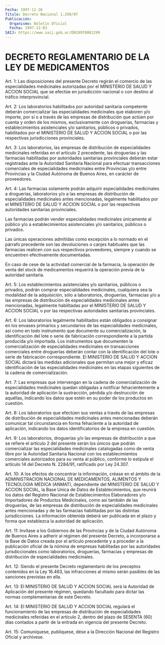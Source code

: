 ```yaml
---
Fecha: 1997-11-26
Título: Decreto Nacional 1.299/97
Publicación:
  Organismo: Boletín Oficial
  Fecha: 1997-12-03
SAIJ: https://www.saij.gob.ar/DN19970001299
---
```

# DECRETO REGLAMENTARIO DE LA LEY DE MEDICAMENTOS

<a id="1"></a>
Art. 1: Las disposiciones del  presente  Decreto  regirán  el comercio de  las  especialidades  medicinales  autorizadas  por  el MINISTERIO  DE SALUD Y ACCION SOCIAL que se efectúe en jurisdicción nacional o con destino al tráfico interprovincial.

<a id="2"></a>
Art.  2: Los  laboratorios  habilitados  por  autoridad  sanitaria competente deberán comercializar las especialidades medicinales que elaboren  y/o  importe,  por  sí  o  a  través  de  las empresas de distribución   que  actúen  por  cuenta  y  orden  de  los  mismos, exclusivamente   con    droguerías,  farmacias  y  establecimientos asistenciales y/o  sanitarios, públicos o privados, habilitados por el MINISTERIO DE SALUD  Y  ACCION  SOCIAL  o  por  las  respectivas jurisdicciones provinciales.

<a id="3"></a>
Art.  3:  Los  laboratorios,  las  empresas  de  distribución  de especialidades  medicinales  referidas en el artículo 2 precedente, las  droguerías  y  las  farmacias    habilitadas  por  autoridades sanitarias provinciales deberán estar registradas ante la Autoridad Sanitaria  Nacional  para  efectuar  transacciones  comerciales  de especialidades medicinales entre Provincias  y/o entre Provincias y la  Ciudad  Autónoma  de Buenos Aires, en carácter  de  proveedores.

<a id="4"></a>
Art. 4: Las farmacias  solamente  podrán  adquirir  especialidades medicinales  a  droguerías,  laboratorios  y/o  a  las empresas  de distribución   de  especialidades  medicinales  antes  mencionadas, legalmente habilitados por el MINISTERIO DE SALUD Y ACCION SOCIAL o por  las  respectivas  autoridades    sanitarias   provinciales.

Las farmacias podrán  vender  especialidades medicinales únicamente al  público y/o a establecimientos  asistenciales  y/o  sanitarios, públicos o privados.

Las únicas  operaciones admitidas como excepción a lo normado en el párrafo precedente son las devoluciones o canjes habituales que las farmacias realicen  con  sus  respectivos  proveedores,  siempre  y cuando se encuentren efectivamente documentadas.

En  caso  de  cese  de  la  actividad  comercial de la farmacia, la operación de venta del stock de medicamentos requerirá la operación previa de la autoridad sanitaria.

<a id="5"></a>
Art.  5:  Los  establecimientos asistenciales    y/o  sanitarios, públicos o privados,  podrán  comprar  especialidades  medicinales, cualquiera sea la modalidad de la adquisición, sólo a laboratorios, droguerías, farmacias  y/o  a  las  empresas  de  distribución  de especialidades medicinales antes mencionadas, legalmente habilitadas por el MINISTERIO DE SALUD Y ACCION SOCIAL  o  por  las respectivas autoridades sanitarias provinciales.

<a id="6"></a>
Art. 6: Los laboratorios legalmente habilitados están obligados  a consignar en los envases primarios y secundarios de las especialidades  medicinales,  así  como  en  todo  instrumento  que documente  su  comercialización, la identificación del lote o serie de  fabricación  correspondiente    a   la  partida  producida  y/o importada. Los instrumentos que documenten  la comercialización de especialidades  medicinales  en  transacciones  comerciales   entre droguerías deberán contar con la identificación del lote o serie de fabricación correspondiente. El MINISTERIO DE SALUD Y ACCION SOCIAL dictará  las  medidas  adicionales  que permitan una mejor y eficaz identificación  de las especialidades  medicinales  en  las  etapas siguientes de la cadena de comercialización.

<a id="7"></a>
Art. 7: Las empresas que intervengan en la cadena de comercialización  de  especialidades medicinales quedan obligadas a notificar  fehacientemente    a   la  autoridad  de  aplicación  la sustracción, pérdida y/o destrucción  de  aquéllas,  indicando  los datos  que  estén  en  su  poder de  los productos en cuestión.

<a id="8"></a>
Art.  8: Los laboratorios que efectúen sus ventas a través de las empresas  de   distribución  de  especialidades  medicinales  antes mencionadas deberán comunicar tal circunstancia en forma fehaciente a la autoridad  de aplicación, indicando los datos identificatorios de la empresa en cuestión.

<a id="9"></a>
Art.  9:  Los  laboratorios,   droguerías  y/o  las  empresas  de distribución a que se refiere el  artículo 2 del presente serán los únicos  que  podrán  comercializar las  especialidades  medicinales catalogadas como de venta libre por la Autoridad Sanitaria Nacional con los establecimientos  comerciales  autorizados para su venta al público, conforme lo estipula el artículo 14 del Decreto N. 2284/91, ratificado por Ley 24.307.

<a id="10"></a>
Art. 10: A los efectos de concentrar la información, créase en el ámbito de la ADMINISTRACION NACIONAL DE  MEDICAMENTOS,  ALIMENTOS Y TECNOLOGIA  MEDICA (ANMAT), dependiente del MINISTERIO DE  SALUD  Y ACCION SOCIAL,  la  Base  Unica  de  Datos de Establecimientos, que reunirá  los  datos  del  Registro  Nacional   de  Establecimientos Elaboradores  y/o Importadores de Productos Medicinales,  como  así también de las  droguerías,  de  las  empresas  de  distribución de especialidades  medicinales  antes  mencionadas y de las  farmacias habilitadas  por  las  distintas  jurisdicciones.   La  información obtenida deberá ser publicada en el plazo y forma que establezca la autoridad de aplicación.

<a id="11"></a>
Art.  11: Invítase a los Gobiernos de las Provincias  y  de  la Ciudad Autónoma  de  Buenos Aires a adherir al régimen del presente Decreto, a incorporarse  a  la Base de Datos creada por el artículo precedente y a proceder a la  publicación  oficial  de la nómina de empresas  habilitadas  por  las  autoridades jurisdiccionales  como laboratorios, droguerías, farmacias  y  empresas de distribución de especialidades medicinales.

<a id="12"></a>
Art.  12:  Siendo  el  presente  Decreto  reglamentario  de  los preceptos  contenidos en la Ley 16.463, las infracciones  al  mismo serán pasibles de las sanciones previstas en ella.

<a id="13"></a>
Art. 13: El MINISTERIO DE SALUD Y ACCION SOCIAL será la Autoridad de Aplicación  del presente régimen, quedando facultado para dictar las normas complementarias de este Decreto.

<a id="14"></a>
Art. 14: El MINISTERIO  DE  SALUD  Y  ACCION  SOCIAL  regulará el funcionamiento  de  las  empresas de distribución de especialidades medicinales referidas en el artículo 2, dentro del plazo de SESENTA (60) días contados a partir  de la entrada en vigencia del presente Decreto.

<a id="15"></a>
Art.  15: Comuníquese, publíquese, dése  a  la  Dirección Nacional del Registro Oficial y archívese.